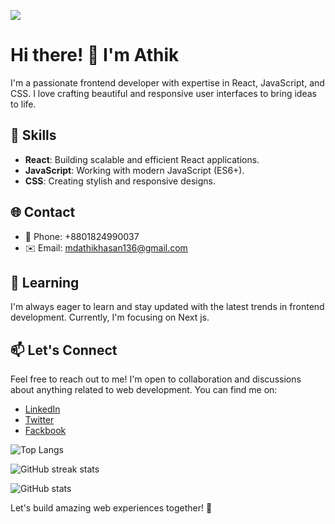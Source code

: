  
 ![](https://res.cloudinary.com/practicaldev/image/fetch/s--mgVodcWf--/c_imagga_scale,f_auto,fl_progressive,h_900,q_auto,w_1600/https://dev-to-uploads.s3.amazonaws.com/uploads/articles/pp4ll13f5onw4gqj8ggl.jpg)
 
# Hi there! 👋 I'm Athik

I'm a passionate frontend developer with expertise in React, JavaScript, and CSS. I love crafting beautiful and responsive user interfaces to bring ideas to life.

## 🚀 Skills

- **React**: Building scalable and efficient React applications.
- **JavaScript**: Working with modern JavaScript (ES6+).
- **CSS**: Creating stylish and responsive designs.

## 🌐 Contact

- 📱 Phone: +8801824990037
- ✉️ Email: mdathikhasan136@gmail.com

## 🌱 Learning

I'm always eager to learn and stay updated with the latest trends in frontend development. Currently, I'm focusing on Next js.

## 📫 Let's Connect

Feel free to reach out to me! I'm open to collaboration and discussions about anything related to web development. You can find me on:

- [LinkedIn](https://www.linkedin.com/in/developermd-athik-hasan-05113428a/)
- [Twitter](https://twitter.com/MdathikH17816)
- [Fackbook](https://www.facebook.com/mdathik.hassan.391)

  
![Top Langs](https://github-readme-stats.vercel.app/api/top-langs/?username=MdAthikhasan)

![GitHub streak stats](https://github-readme-streak-stats.herokuapp.com/?user=MdAthikhasan)

![GitHub stats](https://github-readme-stats.vercel.app/api?username=MdAthikhasan&show_icons=true&count_private=true)

Let's build amazing web experiences together! 🚀
